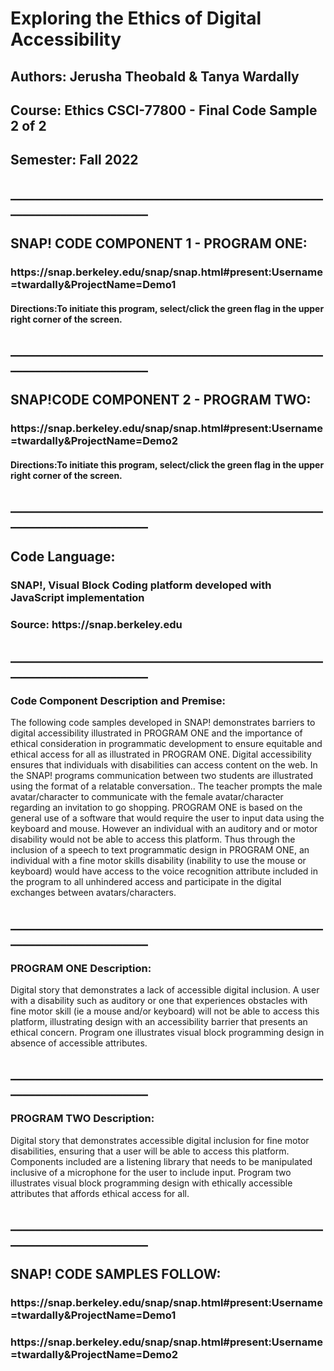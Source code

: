 <h1>Exploring the Ethics of Digital Accessibility</h1> 
<h2>Authors: Jerusha Theobald & Tanya Wardally</h2>
<h2>Course: Ethics CSCI-77800 - Final Code Sample 2 of 2</h2>
<h2>Semester: Fall 2022</h2>

<h2>________________________________________________________________________</h2>
<h2>SNAP! CODE COMPONENT 1 - PROGRAM ONE:</h2>  <h3>https://snap.berkeley.edu/snap/snap.html#present:Username=twardally&ProjectName=Demo1</h3>   
<h4>Directions:To initiate this program, select/click the green flag in the upper right corner of the screen.</h4>
<h2>________________________________________________________________________</h2>
<h2>SNAP!CODE COMPONENT 2 - PROGRAM TWO:</h2>  </h2>  <h3>https://snap.berkeley.edu/snap/snap.html#present:Username=twardally&ProjectName=Demo2</h3>  
<h4>Directions:To initiate this program, select/click the green flag in the upper right corner of the screen.</h4>
<h2>________________________________________________________________________</h2>
<h2>Code Language:</h2> 
<h3>SNAP!, Visual Block Coding platform developed with JavaScript implementation </h3>
<h3>Source: ​​https://snap.berkeley.edu</h3>
<h2>________________________________________________________________________</h2>
<h3>Code Component Description and Premise:</h3>
<p>The following code samples developed in SNAP! demonstrates barriers to digital accessibility illustrated in PROGRAM ONE and the importance of ethical consideration in programmatic development to ensure equitable and ethical access for all as illustrated in  PROGRAM ONE. Digital accessibility ensures that individuals with disabilities can access content on the web. In the SNAP! programs communication between two students are illustrated using the format of a relatable conversation.. The teacher prompts the male avatar/character to communicate with the female avatar/character regarding an invitation to go shopping. PROGRAM ONE is based on the general use of a software that would require the user to input data using the keyboard and mouse. However an individual with an auditory and or motor disability would not be able to access this platform. Thus through the inclusion of a speech to text programmatic design in PROGRAM ONE, an individual with a fine motor skills disability (inability to use the mouse or keyboard) would have access to the voice recognition attribute included in the program to all unhindered access and participate in the digital exchanges between avatars/characters.</p>
<h2>________________________________________________________________________</h2>
<h3>PROGRAM ONE Description:</h3>
<p>Digital story that demonstrates a lack of accessible digital inclusion. A user with a disability such as auditory or one that experiences obstacles with fine motor skill (ie a mouse and/or keyboard) will not be able to access this platform, illustrating design with an accessibility barrier that presents an ethical concern. Program one illustrates visual block programming design in absence of accessible attributes.</p>
<h2>________________________________________________________________________</h2>
<h3>PROGRAM TWO Description:</h3> 
<p>Digital story that demonstrates accessible digital inclusion for fine motor disabilities, ensuring that a user will be able to access this platform. Components included are a listening library that needs to be manipulated inclusive of a microphone for the user to include input. Program two illustrates visual block programming design with ethically  accessible attributes that affords ethical access for all. </p>
<h2>________________________________________________________________________</h2>
<h2>SNAP! CODE SAMPLES FOLLOW:</h2>
<h3>https://snap.berkeley.edu/snap/snap.html#present:Username=twardally&ProjectName=Demo1</h3>   <h3>https://snap.berkeley.edu/snap/snap.html#present:Username=twardally&ProjectName=Demo2</h3>  
